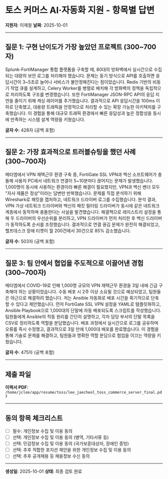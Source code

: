 # 토스 커머스 AI·자동화 지원 - 항목별 답변

**지원자**: 이재철
**날짜**: 2025-10-01

---

## 질문 1: 구현 난이도가 가장 높았던 프로젝트 (300~700자)

Splunk-FortiManager 통합 플랫폼을 구축할 때, 80대의 방화벽에서 실시간으로 수집되는 대량의 보안 로그를 처리해야 했습니다. 문제는 동기 방식으로 API를 호출하면 응답시간이 3~5초로 늘어나 서비스가 불안정해진다는 점이었습니다. Redis 기반의 비동기 작업 큐를 설계하고, Celery Worker를 병렬로 배치해 각 방화벽의 정책을 독립적으로 처리하도록 구조를 변경했습니다. 또한 FortiManager JSON-RPC API의 응답 지연을 줄이기 위해 캐싱 레이어를 추가했습니다. 결과적으로 API 응답시간을 100ms 이하로 단축했고, 대용량 트래픽을 안정적으로 처리할 수 있는 확장 가능한 아키텍처를 구축했습니다. 이 경험을 통해 대규모 트래픽 환경에서 빠른 응답성과 높은 정합성을 동시에 만족하는 시스템 설계 역량을 키웠습니다.

**글자 수**: 428자 (공백 포함)

---

## 질문 2: 가장 효과적으로 트러블슈팅을 했던 사례 (300~700자)

메타엠에서 VPN 재택근무 환경 구축 중, FortiGate SSL VPN과 백신 소프트웨어가 충돌해 사용자 PC에서 네트워크 연결이 5~10분마다 끊어지는 문제가 발생했습니다. 1,000명이 동시에 사용하는 환경이라 빠른 해결이 필요했지만, VPN과 백신 벤더 모두 "자사 제품은 정상"이라는 답변만 반복했습니다. 문제를 직접 분석하기 위해 Wireshark로 패킷을 캡처하고, 네트워크 드라이버 로그를 수집했습니다. 분석 결과, VPN 가상 네트워크 드라이버와 백신의 패킷 필터링 드라이버가 동시에 같은 네트워크 계층에서 동작하며 충돌한다는 사실을 발견했습니다. 해결책으로 레지스트리 설정을 통해 두 드라이버의 우선순위를 분리하고, VPN 드라이버가 먼저 처리한 후 백신 드라이버가 동작하도록 순서를 조정했습니다. 결과적으로 연결 끊김 문제가 완전히 해결되었고, 헬프데스크 장애 티켓이 월 200건에서 30건으로 85% 감소했습니다.

**글자 수**: 503자 (공백 포함)

---

## 질문 3: 팀 안에서 협업을 주도적으로 이끌어낸 경험 (300~700자)

메타엠에서 COVID-19로 인해 1,000명 규모의 VPN 재택근무 환경을 3일 내에 긴급 구축해야 하는 상황이었습니다. 수동 배포 시 2주 이상 소요될 것으로 예상되었고, 팀원들은 야근으로 해결하려 했습니다. 저는 Ansible 자동화로 배포 시간을 획기적으로 단축할 수 있다고 제안했습니다. 먼저 FortiGate SSL VPN 설정을 YAML로 템플릿화하고, Ansible Playbook으로 1,000대의 단말에 자동 배포되도록 스크립트를 작성했습니다. 팀원들에게 Ansible의 작동 원리를 간단히 설명하고, 각자 담당 부서의 단말 목록을 CSV로 정리하도록 역할을 분담했습니다. 배포 과정에서 실시간으로 로그를 공유하며 오류를 즉시 수정했고, 결과적으로 3일 만에 1,000대 배포를 완료했습니다. 이 경험을 통해 기술로 문제를 해결하고, 팀원들과 명확한 역할 분담으로 협업을 이끄는 역량을 키웠습니다.

**글자 수**: 475자 (공백 포함)

---

## 제출 파일

**이력서 PDF**: `/home/jclee/app/resume/toss/lee_jaecheol_toss_commerce_server_final.pdf`

---

## 동의 항목 체크리스트

- [ ] 필수: 개인정보 수집 및 이용 동의
- [ ] 선택: 개인정보 수집 및 이용 동의 (병역, 기타서류 등)
- [ ] 선택: 민감정보 수집 및 이용 동의 (국가보훈대상자, 장애인 증빙)
- [ ] 선택: 추후 적합한 포지션 제안을 위한 개인정보 수집 및 이용 동의
- [ ] 선택: 추후 공개채용 등 채용정보 수신 동의

---

**생성일**: 2025-10-01
**상태**: 최종 검토 완료
